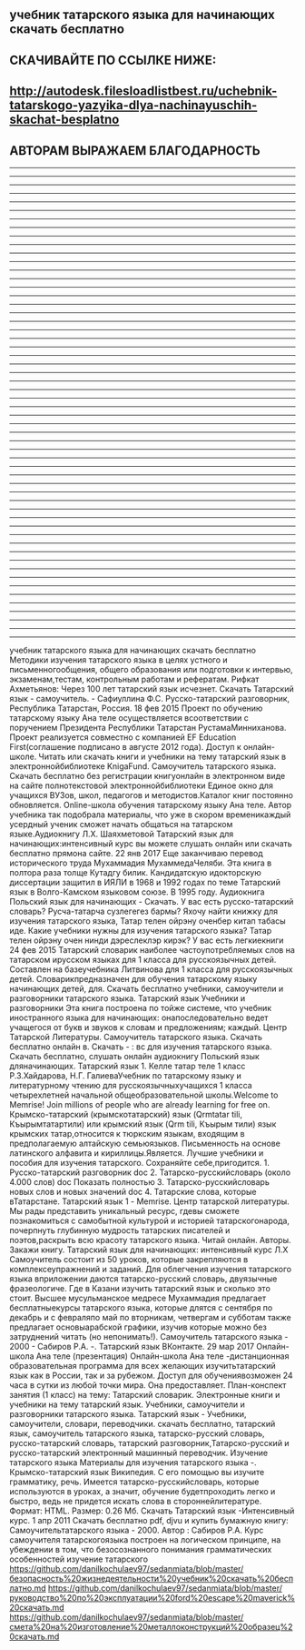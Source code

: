 учебник татарского языка для начинающих скачать бесплатно
--------------------------------------------------
СКАЧИВАЙТЕ ПО ССЫЛКЕ НИЖЕ:
--------------------------------------------------
http://autodesk.filesloadlistbest.ru/uchebnik-tatarskogo-yazyika-dlya-nachinayuschih-skachat-besplatno
--------------------------------------------------
АВТОРАМ ВЫРАЖАЕМ БЛАГОДАРНОСТЬ
--------------------------------------------------
--------------------------------------------------
--------------------------------------------------
--------------------------------------------------
--------------------------------------------------
--------------------------------------------------
--------------------------------------------------
--------------------------------------------------
--------------------------------------------------
--------------------------------------------------
--------------------------------------------------
--------------------------------------------------
--------------------------------------------------
--------------------------------------------------
--------------------------------------------------
--------------------------------------------------
--------------------------------------------------
--------------------------------------------------
--------------------------------------------------
--------------------------------------------------
--------------------------------------------------
--------------------------------------------------
--------------------------------------------------
--------------------------------------------------
--------------------------------------------------
--------------------------------------------------
--------------------------------------------------
--------------------------------------------------
--------------------------------------------------
--------------------------------------------------
--------------------------------------------------
--------------------------------------------------
--------------------------------------------------
--------------------------------------------------
--------------------------------------------------
--------------------------------------------------
--------------------------------------------------
--------------------------------------------------
--------------------------------------------------
--------------------------------------------------
--------------------------------------------------
--------------------------------------------------
--------------------------------------------------
--------------------------------------------------
--------------------------------------------------
--------------------------------------------------
--------------------------------------------------
--------------------------------------------------
--------------------------------------------------
--------------------------------------------------
--------------------------------------------------
--------------------------------------------------
--------------------------------------------------
--------------------------------------------------
--------------------------------------------------
--------------------------------------------------
--------------------------------------------------
учебник татарского языка для начинающих скачать бесплатно Методики изучения татарского языка в целях устного и письменногообщения, общего образования или подготовки к интервью, экзаменам,тестам, контрольным работам и рефератам. Рифкат Ахметьянов: Через 100 лет татарский язык исчезнет. Скачать Татарский язык - самоучитель. - Сафиуллина Ф.С. Русско-татарский разговорник, Республика Татарстан, Россия. 18 фев 2015  Проект по обучению татарскому языку Ана теле осуществляется всоответствии с поручением Президента Республики Татарстан РустамаМинниханова. Проект реализуется совместно с компанией EF Education First(соглашение подписано в августе 2012 года). Доступ к онлайн-школе. Читать или скачать книги и учебники на тему татарский язык в электроннойбиблиотеке KnigaFund. Самоучитель татарского языка. Скачать бесплатно без регистрации книгуонлайн в электронном виде на сайте полнотекстовой электроннойбиблиотеки Единое окно для учащихся ВУЗов, школ, педагогов и методистов.Каталог книг постоянно обновляется. Online-школа обучения татарскому языку Ана теле. Автор учебника так подобрала материалы, что уже в скором временикаждый усердный ученик сможет начать общаться на татарском языке.Аудиокнигу Л.Х. Шаяхметовой Татарский язык для начинающих:интенсивный курс вы можете слушать онлайн или скачать бесплатно прямона сайте. 22 янв 2017  Еще заканчиваю перевод исторического труда Мухаммадия МухаммедаЧеляби. Эта книга в полтора раза толще Кутадгу билик.  Кандидатскую идокторскую диссертации защитил в ИЯЛИ в 1968 и 1992 годах по теме Татарский язык в Волго-Камском языковом союзе. В 1995 году. Аудиокнига Польский язык для начинающих - Скачать. У вас есть русско-татарский словарь? Русча-татарча сузлегегез бармы? Яхочу найти книжку для изучения татарского языка, Татар телен ойрэну оченбер китап табасы иде. Какие учебники нужны для изучения татарского языка? Татар телен ойрэну очен нинди дэреслеклэр кирэк? У вас есть легкиекниги
24 фев 2015  Татарский словарик наиболее частоупотребляемых слов на татарском ирусском языках для 1 класса для русскоязычных детей. Составлен на базеучебника Литвинова для 1 класса для русскоязычных детей. Словарикпредназначен для обучения татарскому языку начинающих детей, для. Скачать бесплатно учебники, самоучители и разговорники татарского языка. Татарский язык  Учебники и разговорники  Эта книга построена по тойже системе, что учебник иностранного языка для начинающих: онапоследовательно ведет учащегося от букв и звуков к словам и предложениям; каждый. Центр Татарской Литературы. Самоучитель татарского языка. Скачать бесплатно онлайн в. Скачать - : вс для изучения татарского языка. Скачать бесплатно, слушать онлайн аудиокнигу Польский язык дляначинающих. Татарский язык 1. Келле татар теле 1 класс Р.З.Хайдарова, Н.Г. ГалиеваУчебник по татарскому языку и литературному чтению для русскоязычныхучащихся 1 класса четырехлетней начальной общеобразовательной школы.Welcome to Memrise! Join millions of people who are already learning for free on. Крымско-татарский (крымскотатарский) язык (Qrmtatar tili, Къырымтатартили) или крымский язык (Qrm tili, Къырым тили)  язык крымских татар,относится к тюркским языкам, входящим в предполагаемую алтайскую семьюязыков. Письменность на основе латинского алфавита и кириллицы.Является. Лучшие учебники и пособия для изучения татарского. Сохраняйте cебе,пригодится. 1. Русско-татарский разговорник doc 2. Татарско-русскийсловарь (около 4.000 слов) doc Показать полностью 3. Татарско-русскийсловарь новых слов и новых значений doc 4. Татарские слова, которые вТатарстане. Татарский язык 1 - Memrise. Центр татарской литературы. Мы рады представить уникальный ресурс, гдевы сможете познакомиться с самобытной культурой и историей татарскогонарода, почерпнуть глубинную мудрость татарских писателей и поэтов,раскрыть всю красоту татарского языка. Читай онлайн. Авторы. Закажи книгу. Татарский язык для начинающих: интенсивный курс Л.Х
Самоучитель состоит из 50 уроков, которые закрепляются в комплексеупражнений и заданий. Для облегчения изучения татарского языка вприложении даются татарско-русский словарь, двуязычные фразеологиче. Где в Казани изучить татарский язык и сколько это стоит. Высшее мусульманское медресе Мухаммадия предлагает бесплатныекурсы татарского языка, которые длятся с сентября по декабрь и с февраляпо май  по вторникам, четвергам и субботам также предлагает основыарабской графики, изучив которые можно без затруднений читать (но непонимать!). Самоучитель татарского языка - 2000 - Сабиров Р.А. -. Татарский язык  ВКонтакте. 29 мар 2017  Онлайн-школа Ана теле (презентация) Онлайн-школа Ана теле -дистанционная образовательная программа для всех желающих изучитьтатарский язык как в России, так и за рубежом. Доступ для обучениявозможен 24 часа в сутки из любой точки мира. Она предоставляет. План-конспект занятия (1 класс) на тему: Татарский словарик. Электронные книги и учебники на тему татарский язык. Учебники, самоучители и разговорники татарского языка. Татарский язык - Учебники, самоучители, словари, переводчики. скачать бесплатно, татарский язык, самоучитель татарского языка, татарско-русский словарь, русско-татарский словарь, татарский разговорник,Татарско-русский и русско-татарский электронный машинный переводчик. Изучение татарского языка
Материалы для изучения татарского языка -. Крымско-татарский язык  Википедия. С его помощью вы изучите грамматику, речь. Имеется татарско-русскийсловарь, которые используются в уроках, а значит, обучение будетпроходить легко и быстро, ведь не придется искать слова в стороннейлитературе. Формат: HTML. Размер: 0.26 Мб. Скачать Татарский язык -Интенсивный курс. 1 апр 2011  Скачать бесплатно pdf, djvu и купить бумажную книгу: Самоучительтатарского языка - 2000. Автор : Сабиров Р.А. Курс самоучителя татарскогоязыка построен на логическом принципе, на убеждении в том, что безосознанного понимания грамматических особенностей изучение татарского
https://github.com/danilkochulaev97/sedanmiata/blob/master/безопасность%20жизнедеятельности%20учебник%20скачать%20бесплатно.md
https://github.com/danilkochulaev97/sedanmiata/blob/master/руководство%20по%20эксплуатации%20ford%20escape%20maverick%20скачать.md
https://github.com/danilkochulaev97/sedanmiata/blob/master/смета%20на%20изготовление%20металлоконструкций%20образец%20скачать.md